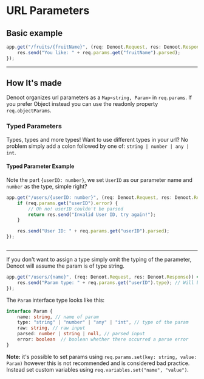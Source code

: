 # URL Parameters


## Basic example

```ts
app.get("/fruits/{fruitName}", (req: Denoot.Request, res: Denoot.Response)) => {
    res.send("You like: " + req.params.get("fruitName").parsed);
});
```

***

## How It's made

Denoot organizes url parameters as a `Map<string, Param>` in `req.params`. If you prefer Object instead you can use the readonly property `req.objectParams`.

### Typed Parameters
Types, types and more types! Want to use different types in your url? No problem simply add a colon followed by one of: `string | number | any | int`.
#### Typed Parameter Example
Note the part `{userID: number}`, we set `UserID` as our parameter name and `number` as the type, simple right?
```ts
app.get("/users/{userID: number}", (req: Denoot.Request, res: Denoot.Response)) => {
    if (req.params.get("userID").error) {
        // Oh no! userID couldn't be parsed
        return res.send("Invalid User ID, try again!");
    }

    res.send("User ID: " + req.params.get("userID").parsed);
});



```

***

If you don't want to assign a type simply omit the typing of the parameter, Denoot will assume the param is of type string.
```ts
app.get("/users/{name}", (req: Denoot.Request, res: Denoot.Response)) => {
    res.send("Param type: " + req.params.get("userID").type); // Will be string
});
```

The `Param` interface type looks like this:
```ts
interface Param {
    name: string, // name of param
    type: "string" | "number" | "any" | "int", // type of the param
    raw: string, // raw input
    parsed: number | string | null, // parsed input
    error: boolean  // boolean whether there occurred a parse error
}
```

**Note:** it's possible to set params using `req.params.set(key: string, value: Param)` however this is not recommended and is considered bad practice. Instead set custom variables using `req.variables.set("name", "value")`.